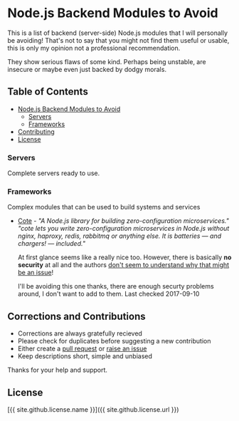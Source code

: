 # Node.js Backend Modules to Avoid
This is a list of backend (server-side) Node.js modules that I will personally be avoiding! 
That's not to say that you might not find them useful or usable, 
this is only my opinion not a professional recommendation.

They show serious flaws of some kind. Perhaps being unstable, are insecure or maybe even just backed by dodgy morals.

## Table of Contents
- [Node.js Backend Modules to Avoid](#nodejs-backend-modules-to-avoid)
  - [Servers](#servers)
  - [Frameworks](#frameworks)
- [Contributing](#corrections-and-contributions)
- [License](#license)

### Servers
Complete servers ready to use.

### Frameworks
Complex modules that can be used to build systems and services
- [Cote](http://cote.js.org) - 
  *"A Node.js library for building zero-configuration microservices." 
  "cote lets you write zero-configuration microservices in Node.js 
  without nginx, haproxy, redis, rabbitmq or anything else. It is batteries — and chargers! — included."*
  
  At first glance seems like a really nice too. However, there is basically **no security** at all 
  and the authors [don't seem to understand why that might be an issue](https://github.com/dashersw/cote/issues/53)!
  
  I'll be avoiding this one thanks, there are enough securty problems around, I don't want to add to them. 
  Last checked 2017-09-10

## Corrections and Contributions
- Corrections are always gratefully recieved
- Please check for duplicates before suggesting a new contribution
- Either create a [pull request](https://github.com/TotallyInformation/awesome-to-me/pulls) 
  or [raise an issue](https://github.com/TotallyInformation/awesome-to-me/issues)
- Keep descriptions short, simple and unbiased

Thanks for your help and support.

## License
[{{ site.github.license.name }}]({{ site.github.license.url }})
